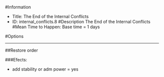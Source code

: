 #Information
 - Title: The End of the Internal Conflicts
 - ID: internal_conflicts.8
#Description
The End of the Internal Conflicts
#Mean Time to Happen:
Base time = 1 days

#Options

___
##Restore order

###Efects:<ul><li>add stability or adm power = yes</li></ul>
